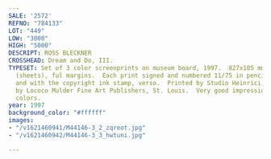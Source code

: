```yaml
---
SALE: '2572'
REFNO: "784133"
LOT: "449"
LOW: "3000"
HIGH: "5000"
DESCRIPT: ROSS BLECKNER
CROSSHEAD: Dream and Do, III.
TYPESET: Set of 3 color screenprints on museum board, 1997.  827x105 mm; 32½x41½ inches
  (sheets), ful margins.  Each print signed and numbered 11/75 in pencil, lower left
  and with the copyright ink stamp, verso.  Printed by Studio Heinrici, New York.  Published
  by Lococo Mulder Fine Art Publishers, St. Louis.  Very good impressions with strong
  colors.
year: 1997
background_color: "#ffffff"
images:
- "/v1621460941/M44146-3_2_zqreot.jpg"
- "/v1621460942/M44146-3_3_hwtuni.jpg"

---
```

